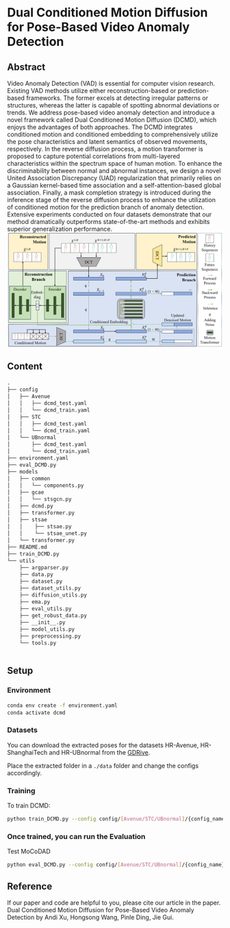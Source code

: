 # Dual Conditioned Motion Diffusion for Pose-Based Video Anomaly Detection

## Abstract
Video Anomaly Detection (VAD) is essential for computer vision research. Existing VAD methods utilize either reconstruction-based or prediction-based frameworks. The former excels at detecting irregular patterns or structures, whereas the latter is capable of spotting abnormal deviations or trends. We address pose-based video anomaly detection and introduce a novel framework called Dual Conditioned Motion Diffusion (DCMD), which enjoys the advantages of both approaches. The DCMD integrates conditioned motion and conditioned embedding to comprehensively utilize the pose characteristics and latent semantics of observed movements, respectively. In the reverse diffusion process, a motion transformer is proposed to capture potential correlations from multi-layered characteristics within the spectrum space of human motion. To enhance the discriminability between normal and abnormal instances, we design a novel United Association Discrepancy (UAD) regularization that primarily relies on a Gaussian kernel-based time association and a self-attention-based global association. Finally, a mask completion strategy is introduced during the inference stage of the reverse diffusion process to enhance the utilization of conditioned motion for the prediction branch of anomaly detection. Extensive experiments conducted on four datasets demonstrate that our method dramatically outperforms state-of-the-art methods and exhibits superior generalization performance.
![image](https://github.com/guijiejie/DCMD-main/blob/main/architecture.png)
## Content
```
.
├── config
│   ├── Avenue
│   │   ├── dcmd_test.yaml
│   │   └── dcmd_train.yaml
│   ├── STC
│   │   ├── dcmd_test.yaml
│   │   └── dcmd_train.yaml
│   └── UBnormal
│       ├── dcmd_test.yaml
│       └── dcmd_train.yaml
├── environment.yaml
├── eval_DCMD.py
├── models
│   ├── common
│   │   └── components.py
│   ├── gcae
│   │   └── stsgcn.py
│   ├── dcmd.py
│   ├── transformer.py
│   ├── stsae
│   │    ├── stsae.py
│   │    └── stsae_unet.py
│   └── transformer.py
├── README.md
├── train_DCMD.py
└── utils
    ├── argparser.py
    ├── data.py
    ├── dataset.py
    ├── dataset_utils.py
    ├── diffusion_utils.py
    ├── ema.py
    ├── eval_utils.py
    ├── get_robust_data.py
    ├── __init__.py
    ├── model_utils.py
    ├── preprocessing.py
    └── tools.py
    
```

## Setup
### Environment
```sh
conda env create -f environment.yaml
conda activate dcmd
```

### Datasets
You can download the extracted poses for the datasets HR-Avenue, HR-ShanghaiTech and HR-UBnormal from the [GDRive](https://drive.google.com/drive/folders/1aUDiyi2FCc6nKTNuhMvpGG_zLZzMMc83?usp=drive_link).

Place the extracted folder in a `./data` folder and change the configs accordingly.


### **Training** 

To train DCMD:
```sh
python train_DCMD.py --config config/[Avenue/STC/UBnormal]/{config_name}.yaml
```


### Once trained, you can run the **Evaluation**

Test MoCoDAD
```sh
python eval_DCMD.py --config config/[Avenue/STC/UBnormal]/{config_name}.yaml
```

## Reference
If our paper and code are helpful to you, please cite our article in the paper.
Dual Conditioned Motion Diffusion for Pose-Based Video Anomaly Detection by Andi Xu, Hongsong Wang, Pinle Ding, Jie Gui.
